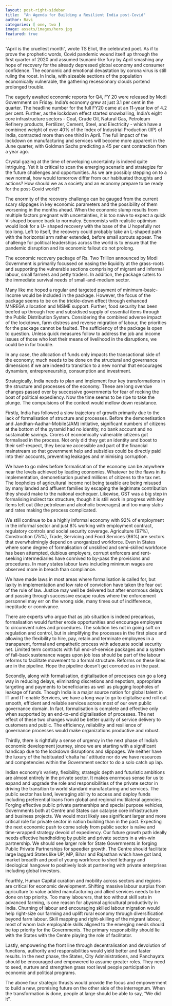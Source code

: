 ```yaml
---
layout: post-right-sidebar
title:  "An Agenda for Building a Resilient India post-Covid"
author: Ravi
categories: [ one, two ]
image: assets/images/hero.jpg
featured: true
---
```


“April is the cruellest month”, wrote TS Eliot, the celebrated poet. As if to prove the prophetic words, Covid pandemic wound itself up through the first quarter of 2020 and assumed tsunami-like fury by April smashing any hope of recovery for the already depressed global  economy and consumer confidence. The economic and emotional devastation by corona virus is still ruling the roost. In India, with sizeable sections of the population economically vulnerable, the gathering recessionary clouds portend prolonged trouble.

The eagerly awaited economic reports for Q4, FY 20 were released by Modi  Government on Friday. India’s economy grew at just 3.1 per cent in the quarter. The headline number for the full FY20 came at an 11-year low of 4.2 per cent. Further, as the lockdown effect started snowballing, India’s eight core infrastructure sectors - Coal, Crude Oil, Natural Gas, Petroleum Refinery products, Fertilizer, Cement, Steel, and Electricity - which have a combined weight of over 40% of the Index of Industrial Production (IIP) of India,  contracted more than one third in April. The full impact of the lockdown on manufacturing and services will become more apparent in the June quarter, with Goldman Sachs predicting a 45 per cent contraction from a year ago.

Crystal gazing at the time of enveloping uncertainty is indeed quite intriguing. Yet it is critical to scan the emerging scenario and strategize for the future challenges and opportunities. As we are possibly stepping on to a new normal, how would tomorrow differ from our habituated thoughts and actions? How should we as a society and an economy prepare to be ready for the post-Covid world?

The enormity of the recovery challenge can be gauged from the current scary slippages in key economic parameters and the possibility of them worsening in the months ahead. When the economic slump results from multiple factors pregnant with uncertainties, it is too naïve to expect a quick V-shaped bounce back to normalcy. Economists with realistic optimism would look for a U- shaped recovery with the base of the U hopefully not too long. Left to itself, the recovery could probably take an L-shaped path with the horizontal arm rather extended, before small sprouts appear. The challenge for political leaderships across the world is to ensure that the pandemic disruption and its economic fallout do not  prolong.

The economic recovery package of Rs. Two Trillion announced by Modi Government is primarily focussed on easing the liquidity at the grass-roots and supporting the vulnerable sections comprising of migrant and informal labour, small farmers and petty traders. In addition, the package caters to the immediate survival needs of small-and-medium sector.

Many like me hoped a regular and targeted payment of minimum-basic-income would be included in the package. However, the focus of the package seems to be on the trickle-down effect through enhanced MNREGA allocation and MSME support. Further,   food security has been beefed up through free and subsidised supply of essential items through the Public Distribution System. Considering the combined adverse impact of the lockdown, farm distress and reverse migration of labour, the priorities for the package cannot be faulted.  The sufficiency of the package is open to question. Unless quick measures follow to address the job and income issues of those who lost their means of livelihood in the disruptions, we could be in for trouble.  

In any case, the allocation of funds only impacts the transactional side of the economy; much needs to be done on the structural and governance dimensions if we are indeed to transition to a new normal that encourages dynamism, entrepreneurship, consumption and investment.

Strategically, India needs to plan and implement four key transformations in the structure  and processes of the economy. These are long overdue changes passed over by successive governments for fear of rocking the boat of political expediency. Now the time seems to be ripe to take the plunge. The compulsions of the context would mellow down resistance.

Firstly, India has followed a slow trajectory of growth primarily due to the lack of formalisation of structure and processes. Before the demonetisation and Jandhan-Aadhar-Mobile(JAM) initiative, significant numbers of citizens at the bottom of the pyramid had no identity, no bank account and no sustainable savings. Crores of economically vulnerable citizens got formalised in the process. Not only did they get an identity and boost to their self-respect, they became accessible and part of the financial mainstream so that government help and subsidies could be directly paid into their accounts, preventing leakages and minimising corruption.

We have to go miles before formalisation of the economy can be anywhere near the levels achieved by leading economies. Whatever be the flaws in its  implementation, demonetisation pushed millions of citizens to the tax net. The loopholes of agricultural income not being taxable are being misused by many landed and affluent families by escaping the legitimate contribution they should make to the national exchequer. Likewise, GST was a big step in formalising indirect tax structure, though it is still work in progress with key items left out (like petroleum and alcoholic beverages) and too many slabs and rates making the process complicated.

We still continue to be a highly informal economy with 92% of employment in the informal sector and just 8% working with employment contract, regulatory controls and social security coverage. Agriculture (97%), Construction (75%), Trade, Servicing and Food Services (86%)  are sectors that overwhelmingly depend on unorganized workforce. Even in States where some degree of formalisation of unskilled and semi-skilled workforce has been attempted, dubious employers, corrupt enforcers and rent-seeking intermediaries have connived to by-pass the provisions and procedures.  In many states labour laws including minimum wages are observed more in breach than compliance.

We have made laws in most areas where formalisation is called for, but laxity in implementation and low rate of conviction have taken the fear out of the rule of law. Justice may well be delivered but after enormous delays and passing through successive escape routes where the enforcement personnel may err on the wrong side, many times out of indifference, ineptitude or connivance.  

There are experts who argue that as job situation is indeed precarious, formalisation would further erode opportunities and encourage employers to circumvent rules and procedures. The solution lies not in going soft on regulation and control, but in simplifying the processes in the first place and allowing the flexibility to hire, pay, retain and terminate employees in a transparent, formal and empathetic process with adequate social security net. Limited term contracts with full end-of-service packages and a system of fall-back sustenance wages upon job loss should be part of the labour reforms to facilitate movement to a formal structure. Reforms on these lines are in the pipeline. Hope the pipeline doesn’t get corroded as in the past.  

Secondly, along with formalisation, digitalisation of processes can go a long way in reducing delays, eliminating discretions and nepotism, appropriate targeting and payments to beneficiaries as well as plugging loopholes of leakage of funds. Though India is a major source nation for global talent in IT and IT-enable Services, we have a long way to go to digitalise and roll out smooth, efficient and reliable services across most of our own public governance domain. In fact, formalisation is complete and effective only when supported by an end-to-end digitalisation of processes. The net effect of these two changes would be better quality of service delivery to customers and public. The efficiency, reliability and resilience of governance processes would make organizations productive and robust.  

Thirdly, there is rightfully a sense of urgency in the next phase of India’s economic development journey, since we are starting with a significant handicap due to the lockdown disruptions and slippages. We neither have the luxury of the habituated ‘chalta hai’  attitude nor do we have resources and competencies within the Government sector to do a solo catch up lap.

Indian economy’s variety, flexibility, strategic depth and futuristic ambitions are almost entirely in the private sector. It makes enormous sense for us to expand and upgrade the role and responsibilities of the private sector in driving the transition to world standard manufacturing and services.  The public sector has land, leveraging ability to access and deploy funds including preferential loans from global and regional multilateral agencies.  Forging effective public private partnerships and special purpose vehicles, Governments both at Centre and States can catalyse core infrastructure and business projects. We would most likely see significant larger and more critical role for private sector in nation building than in the past. Expecting the next economic push to come solely from public sector is naïve and time-wrapped strategy devoid of expediency. Our future growth path ideally needs effective handholding by public and private sectors in a win-win partnership. We should see larger role for State Governments in forging Public Private Partnerships for speedier growth. The Centre should facilitate large laggard States like UP, MP, Bihar and Rajasthan which have got land, market breadth and pool of young workforce to shed lethargy and ideological hangover to positively look at partnering with private enterprises including global investors.  

Fourthly, Human Capital curation and mobility across sectors and regions are critical for economic development. Shifting massive labour surplus from agriculture to value added manufacturing and allied services needs to be done on top priority. Too many labourers, that too without skill sets in advanced farming, is one reason for  abysmal agricultural productivity in India. Churning of  labour and encouraging skilled labour migration would help right-size our farming and uplift rural economy through diversification beyond farm labour. Skill mapping and right-skilling of the migrant labour, most of whom lack employable skills aligned to the emerging needs should be top priority for the Governments. The primary responsibility should lie with the States with the Centre playing the role of facilitator.

Lastly, empowering the front line through decentralisation and devolution of functions, authority and responsibilities would yield better and faster results. In the next phase, the States, City Administrations,  and Panchayats should be encouraged and empowered to assume greater roles. They need to seed, nurture and strengthen grass root level people participation in economic and political programs.

The above four strategic thrusts would provide the focus and empowerment to build a new, promising future on the other side of the interregnum. When the transformation is done, people at large should be able to say, “We did it”. 